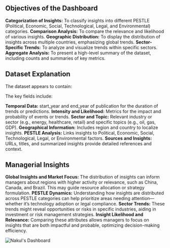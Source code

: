## Objectives of the Dashboard

**Categorization of Insights:** To classify insights into different PESTLE (Political, Economic, Social, Technological, Legal, and Environmental) categories.
**Comparison Analysis:** To compare the relevance and likelihood of various insights.
**Geographic Distribution:** To display the distribution of insights across multiple countries, emphasizing global trends.
**Sector-Specific Trends:** To analyze and visualize trends within specific sectors.
**Aggregate Analysis:** To present a high-level summary of the dataset, including counts and summaries of key metrics.

## Dataset Explanation

The dataset appears to contain:

The key fields include:

**Temporal Data:** start_year and end_year of publication for the duration of trends or predictions.
**Intensity and Likelihood:** Metrics for the impact and probability of events or trends.
**Sector and Topic:** Relevant industry or sector (e.g., energy, healthcare, retail) and specific topics (e.g., oil, gas, GDP).
**Geographical Information:** Includes region and country to localize insights.
**PESTLE Analysis:** Links insights to Political, Economic, Social, Technological, Legal, or Environmental factors.
**Sources and Insights:** URLs, titles, and summarized insights provide detailed references and context.

## Managerial Insights

**Global Insights and Market Focus:** The distribution of insights can inform managers about regions with higher activity or relevance, such as China, Canada, and Brazil. This may guide resource allocation or strategy formulation.
**PESTLE Dynamics:** Understanding how insights are distributed across PESTLE categories can help prioritize areas needing attention—whether it’s technology adoption or legal compliance.
**Sector Trends:** These trends might reveal opportunities or risks in specific industries, aiding in investment or risk management strategies.
**Insight Likelihood and Relevance:** Comparing these attributes allows managers to focus on insights that are both impactful and probable, optimizing decision-making efficiency.

![Nakul's Dashboard](https://github.com/user-attachments/assets/785bb48b-59c3-4d50-8e2c-fa38202c993d)

